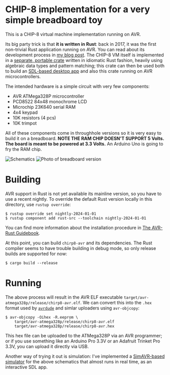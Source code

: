 # CHIP-8 implementation for a very simple breadboard toy

This is a CHIP-8 virtual machine implementation running on AVR. 

Its big party trick is that **it is written in Rust**: back in 2017,
it was the first non-trivial Rust application running on AVR. You can
read about its development process in [my blog post][blog]. The CHIP-8
VM itself is implemented in a [separate, portable crate][chirp8-engine] 
written in idiomatic Rust fashion, heavily using algebraic data types
and pattern matching; this crate can then be used both to build
an [SDL-based desktop app][chirp8-sdl] and also this crate running on
AVR microcontrollers.

The intended hardware is a simple circuit with very few components:

* AVR ATMega328P microcontroller
* PCD8522 84x48 monochrome LCD
* Microchip 23K640 serial RAM
* 4x4 keypad
* 10K resistors (4 pcs)
* 10K trimpot

All of these components come in throughhole versions so it is very
easy to build it on a breadboard. **NOTE THE RAM CHIP DOESN'T SUPPORT
5 Volts. The board is meant to be powered at 3.3 Volts.** An Arduino
Uno is going to fry the RAM chip.

![Schematics](board-schematics.png)
![Photo of breadboard version](https://gergo.erdi.hu/blog/2017-05-12-rust_on_avr__beyond_blinking/chip328.jpg)

# Building

AVR support in Rust is not yet available its mainline version, so you
have to use a recent nightly. To override the default Rust version
locally in this directory, use `rustup override`:

```
$ rustup override set nightly-2024-01-01
$ rustup component add rust-src --toolchain nightly-2024-01-01
```

You can find more information about the installation procedure in
[The AVR-Rust Guidebook](https://book.avr-rust.com/002-installing-the-compiler.html).

At this point, you can build `chirp8-avr` and its
dependencies. The Rust compiler seems to have trouble building in
debug mode, so only release builds are supported for now:

```
$ cargo build --release
```

# Running

The above process will result in the AVR ELF executable
`target/avr-atmega328p/release/chirp8-avr.elf`. We can
convert this into the `.hex` format used by [`avrdude`][avrdude] and
simlar uploaders using `avr-objcopy`:

```
$ avr-objcopy -Oihex -R.eeprom \
    target/avr-atmega328p/release/chirp8-avr.elf
    target/avr-atmega328p/release/chirp8-avr.hex
```

This hex file can be uploaded to the ATMega328P via an AVR programmer;
or if you use something like an Arduino Pro 3.3V or an Adafruit
Trinket Pro 3.3V, you can upload it directly via USB.

Another way of trying it out is simulation: I've implemented
a [SimAVR-based simulator][simavr] for the above schematics that
almost runs in real time, as an interactive SDL app.


[blog]: https://gergo.erdi.hu/blog/2017-05-12-rust_on_avr__beyond_blinking/
[chirp8-engine]: https://github.com/gergoerdi/chirp8-engine
[chirp8-sdl]: https://github.com/gergoerdi/chirp8-sdl
[xargo-rustup]: https://github.com/japaric/xargo/issues/138
[simavr]: https://github.com/gergoerdi/chirp8-avr-simulator
[avrdude]: https://www.nongnu.org/avrdude/
